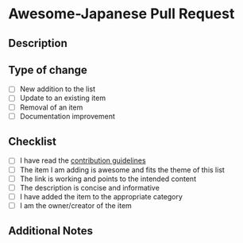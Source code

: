 # Awesome-Japanese Pull Request

## Description
<!-- Briefly describe what you are adding or changing -->

## Type of change
<!-- Put an `x` in all the boxes that apply -->
- [ ] New addition to the list
- [ ] Update to an existing item
- [ ] Removal of an item
- [ ] Documentation improvement

## Checklist
<!-- Put an `x` in all the boxes that apply -->
- [ ] I have read the [contribution guidelines](CONTRIBUTING.md)
- [ ] The item I am adding is awesome and fits the theme of this list
- [ ] The link is working and points to the intended content
- [ ] The description is concise and informative
- [ ] I have added the item to the appropriate category
- [ ] I am the owner/creator of the item

## Additional Notes
<!-- Any additional information that might be helpful for reviewers -->

